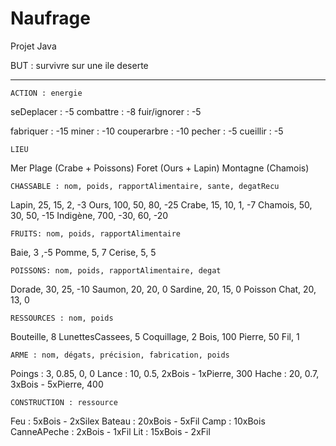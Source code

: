 # Naufrage
Projet Java

BUT : survivre sur une ile deserte

-------------------------------------

	ACTION : energie

seDeplacer : -5
combattre : -8
fuir/ignorer : -5

fabriquer : -15 
miner : -10
couperarbre : -10
pecher : -5 
cueillir : -5

	LIEU

Mer
Plage (Crabe + Poissons)
Foret (Ours + Lapin)
Montagne (Chamois)

	CHASSABLE : nom, poids, rapportAlimentaire, sante, degatRecu

Lapin, 25, 15, 2, -3
Ours, 100, 50, 80, -25
Crabe, 15, 10, 1, -7
Chamois, 50, 30, 50, -15
Indigène, 700, -30, 60, -20

	FRUITS: nom, poids, rapportAlimentaire

Baie, 3 ,-5
Pomme, 5, 7
Cerise, 5, 5

	POISSONS: nom, poids, rapportAlimentaire, degat

Dorade, 30, 25, -10
Saumon, 20, 20, 0
Sardine, 20, 15, 0
Poisson Chat, 20, 13, 0

	RESSOURCES : nom, poids

Bouteille, 8
LunettesCassees, 5
Coquillage, 2
Bois, 100
Pierre, 50
Fil, 1

	ARME : nom, dégats, précision, fabrication, poids

Poings : 3, 0.85, 0, 0
Lance : 10, 0.5, 2xBois - 1xPierre, 300
Hache : 20, 0.7, 3xBois - 5xPierre, 400

	CONSTRUCTION : ressource

Feu : 5xBois - 2xSilex
Bateau : 20xBois - 5xFil
Camp : 10xBois
CanneAPeche : 2xBois - 1xFil
Lit : 15xBois - 2xFil
